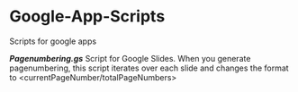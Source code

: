 # Google-App-Scripts
Scripts for google apps

***Pagenumbering.gs***
Script for Google Slides. When you generate pagenumbering, this script iterates over each slide and changes the format to <currentPageNumber/totalPageNumbers> 
